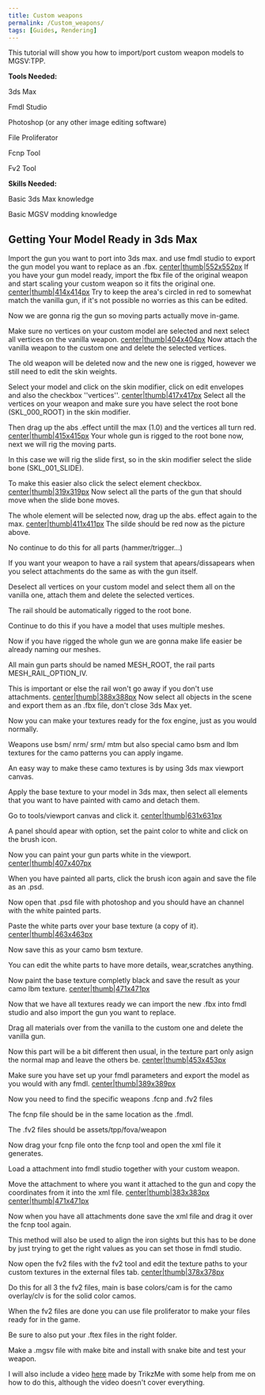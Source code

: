 ```yaml
---
title: Custom weapons
permalink: /Custom_weapons/
tags: [Guides, Rendering]
---
```


This tutorial will show you how to import/port custom weapon models to
MGSV:TPP.

**Tools Needed:**

3ds Max

Fmdl Studio

Photoshop (or any other image editing software)

File Proliferator

Fcnp Tool

Fv2 Tool

**Skills Needed:**

Basic 3ds Max knowledge

Basic MGSV modding knowledge



## Getting Your Model Ready in 3ds Max

Import the gun you want to port into 3ds max. and use fmdl studio to
export the gun model you want to replace as an .fbx.
[center|thumb|552x552px](/File:1.jpg "wikilink") If you have your gun
model ready, import the fbx file of the original weapon and start
scaling your custom weapon so it fits the original one.
[center|thumb|414x414px](/File:2.jpg "wikilink") Try to keep the area's
circled in red to somewhat match the vanilla gun, if it's not possible
no worries as this can be edited.

Now we are gonna rig the gun so moving parts actually move in-game.

Make sure no vertices on your custom model are selected and next select
all vertices on the vanilla weapon.
[center|thumb|404x404px](/File:3.jpg "wikilink") Now attach the vanilla
weapon to the custom one and delete the selected vertices.

The old weapon will be deleted now and the new one is rigged, however we
still need to edit the skin weights.

Select your model and click on the skin modifier, click on edit
envelopes and also the checkbox ''vertices''.
[center|thumb|417x417px](/File:4.png "wikilink") Select all the vertices
on your weapon and make sure you have select the root bone
(SKL_000_ROOT) in the skin modifier.

Then drag up the abs .effect untill the max (1.0) and the vertices all
turn red. [center|thumb|415x415px](/File:5.jpg "wikilink") Your whole
gun is rigged to the root bone now, next we will rig the moving parts.

In this case we will rig the slide first, so in the skin modifier select
the slide bone (SKL_001_SLIDE).

To make this easier also click the select element checkbox.
[center|thumb|319x319px](/File:6.jpg "wikilink") Now select all the
parts of the gun that should move when the slide bone moves.

The whole element will be selected now, drag up the abs. effect again to
the max. [center|thumb|411x411px](/File:7.jpg "wikilink") The silde
should be red now as the picture above.

No continue to do this for all parts (hammer/trigger...)

If you want your weapon to have a rail system that apears/dissapears
when you select attachments do the same as with the gun itself.

Deselect all vertices on your custom model and select them all on the
vanilla one, attach them and delete the selected vertices.

The rail should be automatically rigged to the root bone.

Continue to do this if you have a model that uses multiple meshes.

Now if you have rigged the whole gun we are gonna make life easier be
already naming our meshes.

All main gun parts should be named MESH_ROOT, the rail parts
MESH_RAIL_OPTION_IV.

This is important or else the rail won't go away if you don't use
attachments. [center|thumb|388x388px](/File:8.jpg "wikilink") Now select
all objects in the scene and export them as an .fbx file, don't close
3ds Max yet.

Now you can make your textures ready for the fox engine, just as you
would normally.

Weapons use bsm/ nrm/ srm/ mtm but also special camo bsm and lbm
textures for the camo patterns you can apply ingame.

An easy way to make these camo textures is by using 3ds max viewport
canvas.

Apply the base texture to your model in 3ds max, then select all
elements that you want to have painted with camo and detach them.

Go to tools/viewport canvas and click it.
[center|thumb|631x631px](/File:9.jpg "wikilink")

A panel should apear with option, set the paint color to white and click
on the brush icon.

Now you can paint your gun parts white in the viewport.
[center|thumb|407x407px](/File:10.jpg "wikilink")

When you have painted all parts, click the brush icon again and save the
file as an .psd.

Now open that .psd file with photoshop and you should have an channel
with the white painted parts.

Paste the white parts over your base texture (a copy of it).
[center|thumb|463x463px](/File:11.jpg "wikilink")

Now save this as your camo bsm texture.

You can edit the white parts to have more details, wear,scratches
anything.

Now paint the base texture completly black and save the result as your
camo lbm texture. [center|thumb|471x471px](/File:12.jpg "wikilink")

Now that we have all textures ready we can import the new .fbx into fmdl
studio and also import the gun you want to replace.

Drag all materials over from the vanilla to the custom one and delete
the vanilla gun.

Now this part will be a bit different then usual, in the texture part
only asign the normal map and leave the others be.
[center|thumb|453x453px](/File:13.jpg "wikilink")

Make sure you have set up your fmdl parameters and export the model as
you would with any fmdl.
[center|thumb|389x389px](/File:14.jpg "wikilink")

Now you need to find the specific weapons .fcnp and .fv2 files

The fcnp file should be in the same location as the .fmdl.

The .fv2 files should be assets/tpp/fova/weapon

Now drag your fcnp file onto the fcnp tool and open the xml file it
generates.

Load a attachment into fmdl studio together with your custom weapon.

Move the attachment to where you want it attached to the gun and copy
the coordinates from it into the xml file.
[center|thumb|383x383px](/File:15.jpg "wikilink")
[center|thumb|471x471px](/File:16.jpg "wikilink")

Now when you have all attachments done save the xml file and drag it
over the fcnp tool again.

This method will also be used to align the iron sights but this has to
be done by just trying to get the right values as you can set those in
fmdl studio.

Now open the fv2 files with the fv2 tool and edit the texture paths to
your custom textures in the external files tab.
[center|thumb|378x378px](/File:17.jpg "wikilink")

Do this for all 3 the fv2 files, main is base colors/cam is for the camo
overlay/clv is for the solid color camos.

When the fv2 files are done you can use file proliferator to make your
files ready for in the game.

Be sure to also put your .ftex files in the right folder.

Make a .mgsv file with make bite and install with snake bite and test
your weapon.

I will also include a video
[here](https://www.youtube.com/watch?v=x5pYG-x6ctg) made by TrikzMe with
some help from me on how to do this, although the video doesn't cover
everything.